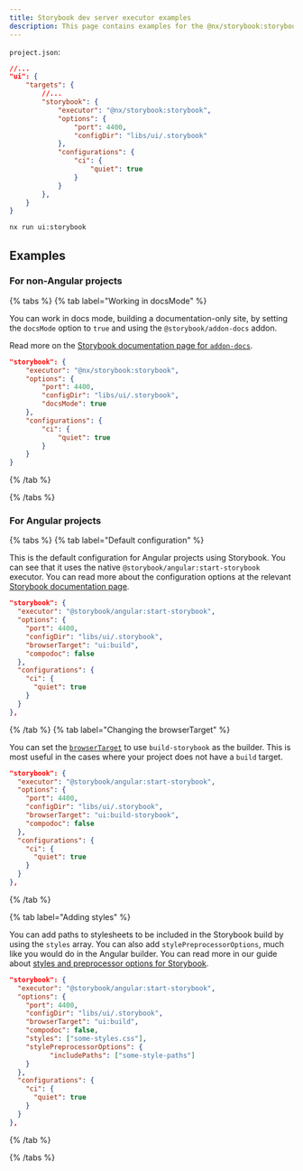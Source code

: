 ```yaml
---
title: Storybook dev server executor examples
description: This page contains examples for the @nx/storybook:storybook executor.
---
```


`project.json`:

```json
//...
"ui": {
    "targets": {
        //...
        "storybook": {
            "executor": "@nx/storybook:storybook",
            "options": {
                "port": 4400,
                "configDir": "libs/ui/.storybook"
            },
            "configurations": {
                "ci": {
                    "quiet": true
                }
            }
        },
    }
}
```

```bash
nx run ui:storybook
```

## Examples

### For non-Angular projects

{% tabs %}
{% tab label="Working in docsMode" %}

You can work in docs mode, building a documentation-only site, by setting the `docsMode` option to `true` and using the `@storybook/addon-docs` addon.

Read more on the [Storybook documentation page for `addon-docs`](https://storybook.js.org/addons/@storybook/addon-docs).

```json
"storybook": {
    "executor": "@nx/storybook:storybook",
    "options": {
        "port": 4400,
        "configDir": "libs/ui/.storybook",
        "docsMode": true
    },
    "configurations": {
        "ci": {
            "quiet": true
        }
    }
}
```

{% /tab %}

{% /tabs %}

### For Angular projects

{% tabs %}
{% tab label="Default configuration" %}

This is the default configuration for Angular projects using Storybook. You can see that it uses the native `@storybook/angular:start-storybook` executor. You can read more about the configuration options at the relevant [Storybook documentation page](https://storybook.js.org/docs/angular/get-started/install).

```json
"storybook": {
  "executor": "@storybook/angular:start-storybook",
  "options": {
    "port": 4400,
    "configDir": "libs/ui/.storybook",
    "browserTarget": "ui:build",
    "compodoc": false
  },
  "configurations": {
    "ci": {
      "quiet": true
    }
  }
},
```

{% /tab %}
{% tab label="Changing the browserTarget" %}

You can set the [`browserTarget`](/packages/storybook/documents/angular-browser-target) to use `build-storybook` as the builder. This is most useful in the cases where your project does not have a `build` target.

```json
"storybook": {
  "executor": "@storybook/angular:start-storybook",
  "options": {
    "port": 4400,
    "configDir": "libs/ui/.storybook",
    "browserTarget": "ui:build-storybook",
    "compodoc": false
  },
  "configurations": {
    "ci": {
      "quiet": true
    }
  }
},
```

{% /tab %}

{% tab label="Adding styles" %}

You can add paths to stylesheets to be included in the Storybook build by using the `styles` array. You can also add `stylePreprocessorOptions`, much like you would do in the Angular builder. You can read more in our guide about [styles and preprocessor options for Storybook](/packages/storybook/documents/angular-configuring-styles).

```json
"storybook": {
  "executor": "@storybook/angular:start-storybook",
  "options": {
    "port": 4400,
    "configDir": "libs/ui/.storybook",
    "browserTarget": "ui:build",
    "compodoc": false,
    "styles": ["some-styles.css"],
    "stylePreprocessorOptions": {
          "includePaths": ["some-style-paths"]
    }
  },
  "configurations": {
    "ci": {
      "quiet": true
    }
  }
},
```

{% /tab %}

{% /tabs %}
